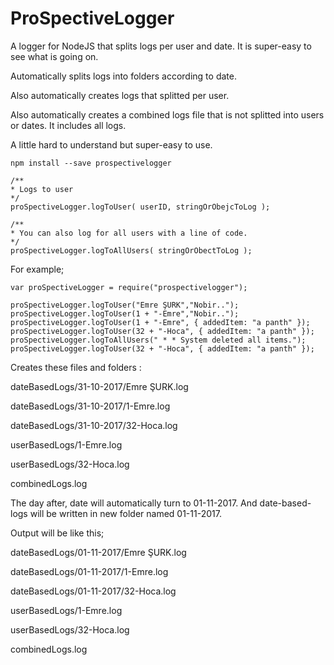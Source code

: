 # ProSpectiveLogger
A logger for NodeJS that splits logs per user and date. It is super-easy to see what is going on.

Automatically splits logs into folders according to date.

Also automatically creates logs that splitted per user.

Also automatically creates a combined logs file that is not splitted into users or dates. It includes all logs.

A little hard to understand but super-easy to use.

```
npm install --save prospectivelogger
```

```
/**
* Logs to user
*/
proSpectiveLogger.logToUser( userID, stringOrObejcToLog );
```


```
/**
* You can also log for all users with a line of code.
*/
proSpectiveLogger.logToAllUsers( stringOrObectToLog );
```

For example;

```
var proSpectiveLogger = require("prospectivelogger");

proSpectiveLogger.logToUser("Emre ŞURK","Nobir..");
proSpectiveLogger.logToUser(1 + "-Emre","Nobir..");
proSpectiveLogger.logToUser(1 + "-Emre", { addedItem: "a panth" });
proSpectiveLogger.logToUser(32 + "-Hoca", { addedItem: "a panth" });
proSpectiveLogger.logToAllUsers(" * * System deleted all items.");
proSpectiveLogger.logToUser(32 + "-Hoca", { addedItem: "a panth" });
```
Creates these files and folders : 

dateBasedLogs/31-10-2017/Emre ŞURK.log

dateBasedLogs/31-10-2017/1-Emre.log

dateBasedLogs/31-10-2017/32-Hoca.log

userBasedLogs/1-Emre.log

userBasedLogs/32-Hoca.log

combinedLogs.log

The day after, date will automatically turn to 01-11-2017. And date-based-logs will be written in new folder named 01-11-2017.

Output will be like this;

dateBasedLogs/01-11-2017/Emre ŞURK.log

dateBasedLogs/01-11-2017/1-Emre.log

dateBasedLogs/01-11-2017/32-Hoca.log

userBasedLogs/1-Emre.log

userBasedLogs/32-Hoca.log

combinedLogs.log

